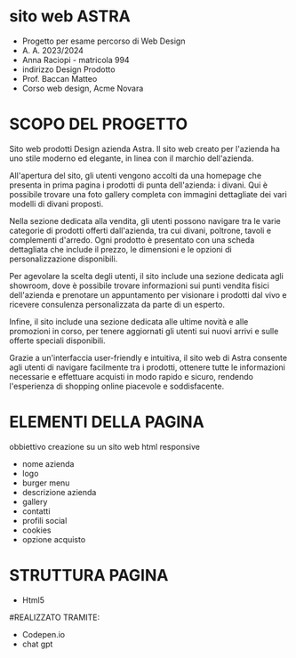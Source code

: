 # sito web ASTRA
- Progetto per esame percorso di Web Design
- A. A. 2023/2024
- Anna Raciopi - matricola 994
- indirizzo Design Prodotto
- Prof. Baccan Matteo
- Corso web design, Acme Novara

# SCOPO DEL PROGETTO
Sito web prodotti Design azienda Astra. 
Il sito web creato per l'azienda ha uno stile moderno ed elegante, in linea con il marchio dell'azienda.

All'apertura del sito, gli utenti vengono accolti da una homepage  che presenta in prima pagina i prodotti di punta dell'azienda: i divani. Qui è possibile trovare una foto gallery completa con immagini dettagliate dei vari modelli di divani proposti. 

Nella sezione dedicata alla vendita, gli utenti possono navigare tra le varie categorie di prodotti offerti dall'azienda, tra cui divani, poltrone, tavoli e complementi d'arredo. Ogni prodotto è presentato con una scheda dettagliata che include il prezzo, le dimensioni e le opzioni di personalizzazione disponibili.

Per agevolare la scelta degli utenti, il sito include una sezione dedicata agli showroom, dove è possibile trovare informazioni sui punti vendita fisici dell'azienda e prenotare un appuntamento per visionare i prodotti dal vivo e ricevere consulenza personalizzata da parte di un esperto.

Infine, il sito include una sezione dedicata alle ultime novità e alle promozioni in corso, per tenere aggiornati gli utenti sui nuovi arrivi e sulle offerte speciali disponibili.

Grazie a un'interfaccia user-friendly e intuitiva, il sito web di Astra consente agli utenti di navigare facilmente tra i prodotti, ottenere tutte le informazioni necessarie e effettuare acquisti in modo rapido e sicuro, rendendo l'esperienza di shopping online piacevole e soddisfacente.

# ELEMENTI DELLA PAGINA
obbiettivo creazione su un sito web html responsive 
- nome azienda
- logo 
- burger menu
- descrizione azienda
- gallery
- contatti
- profili social
- cookies
- opzione acquisto

# STRUTTURA PAGINA
- Html5

#REALIZZATO TRAMITE:
- Codepen.io
- chat gpt
